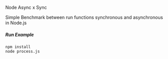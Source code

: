 Node Async x Sync

Simple Benchmark between run functions synchronous and asynchronous in Node.js

##### Run Example

``` 
npm install
node process.js
````
